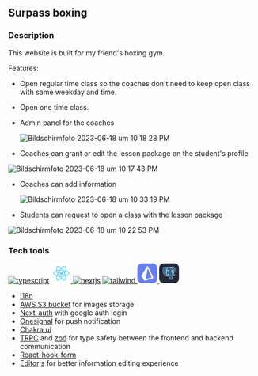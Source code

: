 ## Surpass boxing

### Description

This website is built for my friend's boxing gym.

Features:
 - Open regular time class so the coaches don't need to keep open class with same weekday and time.
 - Open one time class.
 - Admin panel for the coaches

   <img width="500" alt="Bildschirmfoto 2023-06-18 um 10 18 28 PM" src="https://github.com/Jimmywu987/surpass-boxing/assets/65562227/281baf1b-aaa6-4e79-a8e7-6f62cbb3fa51">

 - Coaches can grant or edit the lesson package on the student's profile
<img width="250" alt="Bildschirmfoto 2023-06-18 um 10 17 43 PM" src="https://github.com/Jimmywu987/surpass-boxing/assets/65562227/f74285c2-8eff-45cb-a8c8-e6cb1844e45f">

- Coaches can add information

  <img width="300" alt="Bildschirmfoto 2023-06-18 um 10 33 19 PM" src="https://github.com/Jimmywu987/surpass-boxing/assets/65562227/71793834-8e43-4c53-85c8-6b76ad21f5ab">

- Students can request to open a class with the lesson package

<img width="300" alt="Bildschirmfoto 2023-06-18 um 10 22 53 PM" src="https://github.com/Jimmywu987/surpass-boxing/assets/65562227/1b19fc37-a774-489c-a235-f01ddd421fb0">


### Tech tools

<a href="https://www.typescriptlang.org/"><img src="https://camo.githubusercontent.com/ff660f3b34106793e1a8008592156f3127d8465adc82e103b9f2e0ce012c70ec/68747470733a2f2f6564656e742e6769746875622e696f2f537570657254696e7949636f6e732f696d616765732f7376672f747970657363726970742e737667" alt="typescript" width="40" height="40"></a>
<a href="https://reactjs.org/" target="_blank"> <img src="https://raw.githubusercontent.com/github/explore/80688e429a7d4ef2fca1e82350fe8e3517d3494d/topics/react/react.png" alt="react" width="40" height="40"/> </a>
 <a href="https://nextjs.org/"><img src="https://d2eip9sf3oo6c2.cloudfront.net/tags/images/000/001/074/full/nextjs.png" alt="nextjs" width="40" height="40"></a>
<a href="https://tailwindcss.com/" target="_blank"> <img src="https://www.vectorlogo.zone/logos/tailwindcss/tailwindcss-icon.svg" alt="tailwind" width="40" height="40"/> </a>
<a href="https://www.prisma.io/" target="_blank"><img alt="Prisma" width="40px" src="https://github.com/tandpfun/skill-icons/blob/main/icons/Prisma.svg" /> </a>
<a href="https://www.postgresql.org/" target="_blank"><img alt="Postgres" width="40px" src="https://github.com/tandpfun/skill-icons/blob/main/icons/PostgreSQL-Dark.svg" /> </a>

- [i18n](https://www.npmjs.com/package/i18n)
- [AWS S3 bucket](https://aws.amazon.com/de/s3/) for images storage
- [Next-auth](https://next-auth.js.org/) with google auth login
- [Onesignal](https://onesignal.com/) for push notification
- [Chakra ui](https://chakra-ui.com/)
- [TRPC](https://trpc.io/) and [zod](https://zod.dev/) for type safety between the frontend and backend communication
- [React-hook-form](https://www.react-hook-form.com/)
- [Editorjs](https://editorjs.io/) for better information editing experience


    
